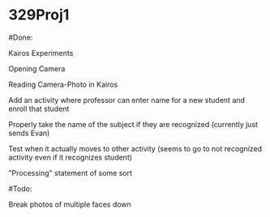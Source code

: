 # 329Proj1

#Done:

Kairos Experiments

Opening Camera

Reading Camera-Photo in Kairos

Add an activity where professor can enter name for a new student and enroll that student

Properly take the name of the subject if they are recognized (currently just sends Evan)

Test when it actually moves to other activity (seems to go to not recognized activity even if it recognizes student)

"Processing" statement of some sort 

#Todo:

Break photos of multiple faces down

